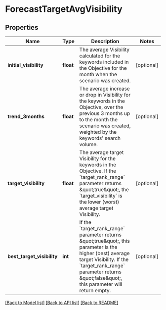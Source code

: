 # ForecastTargetAvgVisibility

## Properties
Name | Type | Description | Notes
------------ | ------------- | ------------- | -------------
**initial_visibility** | **float** | The average Visibility calculated for the keywords included in the Objective for the month when the scenario was created. | [optional] 
**trend_3months** | **float** | The average increase or drop in Visibility for the keywords in the Objective, over the previous 3 months up to the month the scenario was created, weighted by the keywords&#x27; search volume. | [optional] 
**target_visibility** | **float** | The average target Visibility for the keywords in the Objective. If the &#x60;target_rank_range&#x60; parameter returns \&quot;true\&quot;, the &#x60;target_visibility&#x60; is the lower (worst) average target Visibility. | [optional] 
**best_target_visibility** | **int** | If the &#x60;target_rank_range&#x60; parameter returns \&quot;true\&quot;, this parameter is the higher (best) average target Visibility. If the &#x60;target_rank_range&#x60; parameter returns \&quot;false\&quot;, this parameter will return empty. | [optional] 

[[Back to Model list]](../README.md#documentation-for-models) [[Back to API list]](../README.md#documentation-for-api-endpoints) [[Back to README]](../README.md)


